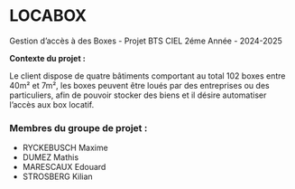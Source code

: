 # LOCABOX
Gestion d’accès à des Boxes - Projet BTS CIEL 2éme Année - 2024-2025

**Contexte du projet :**

Le client dispose de quatre bâtiments comportant au total 102 boxes entre 40m² et 7m², les boxes peuvent être loués par des entreprises ou des particuliers, afin de pouvoir stocker des biens et il désire automatiser l’accès aux box locatif.


### Membres du groupe de projet :
- RYCKEBUSCH Maxime
- DUMEZ Mathis
- MARESCAUX Edouard
- STROSBERG Kilian
